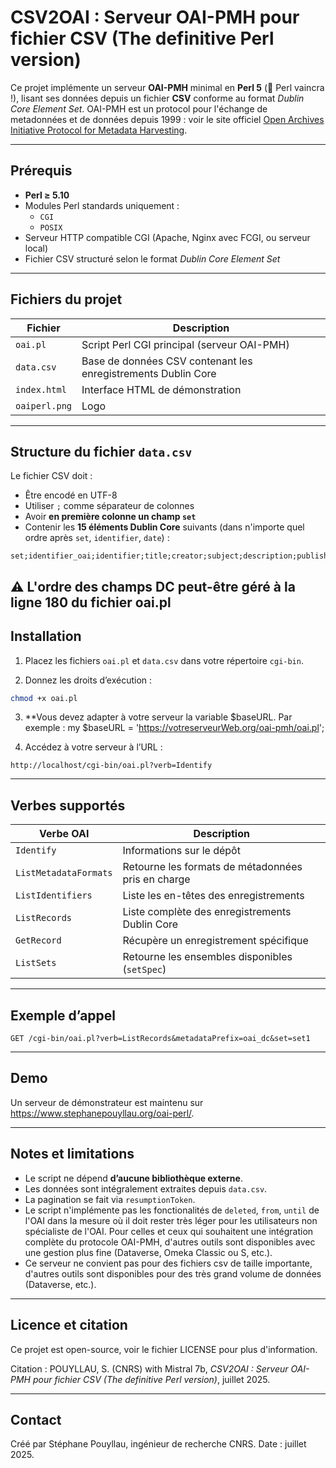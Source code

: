 # CSV2OAI : Serveur OAI-PMH pour fichier CSV (The definitive Perl version)

Ce projet implémente un serveur **OAI-PMH** minimal en **Perl 5** (🐪 Perl vaincra !), lisant ses données depuis un fichier **CSV** conforme au format _Dublin Core Element Set_. OAI-PMH est un protocol pour l'échange de metadonnées et de données depuis 1999 : voir le site officiel [Open Archives Initiative Protocol for Metadata Harvesting](https://www.openarchives.org/pmh/).

---

## Prérequis

- **Perl ≥ 5.10**
- Modules Perl standards uniquement :
  - `CGI`
  - `POSIX`
- Serveur HTTP compatible CGI (Apache, Nginx avec FCGI, ou serveur local)
- Fichier CSV structuré selon le format _Dublin Core Element Set_

---

## Fichiers du projet

| Fichier        | Description |
|----------------|-------------|
| `oai.pl`       | Script Perl CGI principal (serveur OAI-PMH) |
| `data.csv`     | Base de données CSV contenant les enregistrements Dublin Core |
| `index.html` | Interface HTML de démonstration |
| `oaiperl.png`| Logo |

---

## Structure du fichier `data.csv`

Le fichier CSV doit :

- Être encodé en UTF-8
- Utiliser `;` comme séparateur de colonnes
- Avoir **en première colonne un champ `set`**
- Contenir les **15 éléments Dublin Core** suivants (dans n'importe quel ordre après `set`, `identifier`, `date`) :

```csv
set;identifier_oai;identifier;title;creator;subject;description;publisher;date;type;format;language;coverage;rights;relation;
```

:warning: L'ordre des champs DC peut-être géré à la ligne 180 du fichier oai.pl
---

## Installation

1. Placez les fichiers `oai.pl` et `data.csv` dans votre répertoire `cgi-bin`.

2. Donnez les droits d’exécution :

```bash
chmod +x oai.pl
```

3. **Vous devez adapter à votre serveur la variable $baseURL. Par exemple : my $baseURL = 'https://votreserveurWeb.org/oai-pmh/oai.pl';

4. Accédez à votre serveur à l’URL :

```
http://localhost/cgi-bin/oai.pl?verb=Identify
```

---

## Verbes supportés

| Verbe OAI       | Description |
|------------------|-------------|
| `Identify`        | Informations sur le dépôt |
| `ListMetadataFormats` | Retourne les formats de métadonnées pris en charge |
| `ListIdentifiers`     | Liste les en-têtes des enregistrements |
| `ListRecords`         | Liste complète des enregistrements Dublin Core |
| `GetRecord`           | Récupère un enregistrement spécifique |
| `ListSets`            | Retourne les ensembles disponibles (`setSpec`) |

---

## Exemple d’appel

```http
GET /cgi-bin/oai.pl?verb=ListRecords&metadataPrefix=oai_dc&set=set1
```

---


## Demo

Un serveur de démonstrateur est maintenu sur <a href="https://www.stephanepouyllau.org/oai-perl/">https://www.stephanepouyllau.org/oai-perl/</a>.

---

## Notes et limitations

- Le script ne dépend **d’aucune bibliothèque externe**.
- Les données sont intégralement extraites depuis `data.csv`.
- La pagination se fait via `resumptionToken`.
- Le script n'implémente pas les fonctionalités de `deleted`, `from`, `until` de l'OAI dans la mesure où il doit rester très léger pour les utilisateurs non spécialiste de l'OAI. Pour celles et ceux qui souhaitent une intégration complète du protocole OAI-PMH, d'autres outils sont disponibles avec une gestion plus fine (Dataverse, Omeka Classic ou S, etc.).
- Ce serveur ne convient pas pour des fichiers csv de taille importante, d'autres outils sont disponibles pour des très grand volume de données (Dataverse, etc.).

---

## Licence et citation

Ce projet est open-source, voir le fichier LICENSE pour plus d'information.

Citation : POUYLLAU, S. (CNRS) with Mistral 7b, _CSV2OAI : Serveur OAI-PMH pour fichier CSV (The definitive Perl version)_, juillet 2025.

---

## Contact

Créé par Stéphane Pouyllau, ingénieur de recherche CNRS. 
Date : juillet 2025.

